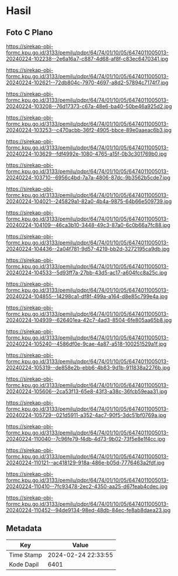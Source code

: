 # Hasil

## Foto C Plano

https://sirekap-obj-formc.kpu.go.id/3133/pemilu/pdpr/64/74/01/10/05/6474011005013-20240224-102238--2e6a16a7-c887-4d68-af8f-c83ec6470341.jpg

https://sirekap-obj-formc.kpu.go.id/3133/pemilu/pdpr/64/74/01/10/05/6474011005013-20240224-102621--72db804c-7970-4697-a8d2-57894c7174f7.jpg

https://sirekap-obj-formc.kpu.go.id/3133/pemilu/pdpr/64/74/01/10/05/6474011005013-20240224-103208--76d17373-c67a-48e6-ba40-50be46a925d2.jpg

https://sirekap-obj-formc.kpu.go.id/3133/pemilu/pdpr/64/74/01/10/05/6474011005013-20240224-103253--c470acbb-36f2-4905-bbce-89e0aaeac6b3.jpg

https://sirekap-obj-formc.kpu.go.id/3133/pemilu/pdpr/64/74/01/10/05/6474011005013-20240224-103629--fdf4992e-1080-4765-a15f-0b3c301769b0.jpg

https://sirekap-obj-formc.kpu.go.id/3133/pemilu/pdpr/64/74/01/10/05/6474011005013-20240224-103710--6956c4bd-7a7a-4806-87dc-9b3562b5cde7.jpg

https://sirekap-obj-formc.kpu.go.id/3133/pemilu/pdpr/64/74/01/10/05/6474011005013-20240224-104021--245829a1-82a0-4b4a-9875-64b66e509739.jpg

https://sirekap-obj-formc.kpu.go.id/3133/pemilu/pdpr/64/74/01/10/05/6474011005013-20240224-104109--46ca3b10-3448-49c3-87a0-6c0b66a7fc88.jpg

https://sirekap-obj-formc.kpu.go.id/3133/pemilu/pdpr/64/74/01/10/05/6474011005013-20240224-104436--2a04f781-9d57-4219-bb2d-3272195ca9db.jpg

https://sirekap-obj-formc.kpu.go.id/3133/pemilu/pdpr/64/74/01/10/05/6474011005013-20240224-104533--5d93ff7a-27bb-43d5-ac17-a604fcc8a25c.jpg

https://sirekap-obj-formc.kpu.go.id/3133/pemilu/pdpr/64/74/01/10/05/6474011005013-20240224-104855--14298ca1-df8f-499a-a164-d8e85c799e4a.jpg

https://sirekap-obj-formc.kpu.go.id/3133/pemilu/pdpr/64/74/01/10/05/6474011005013-20240224-104939--626401ea-42c7-4ad3-8504-6fe805aa65b8.jpg

https://sirekap-obj-formc.kpu.go.id/3133/pemilu/pdpr/64/74/01/10/05/6474011005013-20240224-105240--4586df0e-9cae-4a87-a518-100251529a1f.jpg

https://sirekap-obj-formc.kpu.go.id/3133/pemilu/pdpr/64/74/01/10/05/6474011005013-20240224-105319--de858e2b-ebb6-4b83-9d1b-911838a2276b.jpg

https://sirekap-obj-formc.kpu.go.id/3133/pemilu/pdpr/64/74/01/10/05/6474011005013-20240224-105606--2ca53f13-65e8-43f3-a38c-36fcb59eaa31.jpg

https://sirekap-obj-formc.kpu.go.id/3133/pemilu/pdpr/64/74/01/10/05/6474011005013-20240224-105729--021d5911-a352-4ac7-90f5-3dc51bf0769a.jpg

https://sirekap-obj-formc.kpu.go.id/3133/pemilu/pdpr/64/74/01/10/05/6474011005013-20240224-110040--7c96fe79-f4db-4d73-9b02-73f5e8e1f4cc.jpg

https://sirekap-obj-formc.kpu.go.id/3133/pemilu/pdpr/64/74/01/10/05/6474011005013-20240224-110121--ac418129-918a-486e-b05d-7776463a2fdf.jpg

https://sirekap-obj-formc.kpu.go.id/3133/pemilu/pdpr/64/74/01/10/05/6474011005013-20240224-110410--7fc93478-2ec2-4350-aa25-d67feab4cdec.jpg

https://sirekap-obj-formc.kpu.go.id/3133/pemilu/pdpr/64/74/01/10/05/6474011005013-20240224-110452--94de9134-98ed-48db-84ec-fe8ab8daea23.jpg


## Metadata

| Key        | Value               |
| ---------- | ------------------- |
| Time Stamp | 2024-02-24 22:33:55 |
| Kode Dapil | 6401                |



